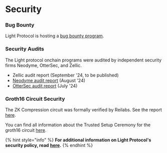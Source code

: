 # Security

### Bug Bounty

Light Protocol is hosting a [bug bounty program](https://immunefi.com/bug-bounty/light-protocol/information/).

### Security Audits

The Light protocol onchain programs were audited by independent security firms Neodyme, OtterSec, and Zellic.

* Zellic audit report (September '24, to be published)
* [Neodyme audit report](https://github.com/Lightprotocol/light-protocol/blob/main/audits/neodyme\_v1\_audit.pdf) (August '24)&#x20;
* [OtterSec audit report](https://github.com/Lightprotocol/light-protocol/blob/main/audits/ottersec\_v1\_audit.pdf) (July '24)

### Groth16 Circuit Security

The ZK Compression circuit was formally verified by Reilabs. See the report [here](https://github.com/Lightprotocol/light-protocol/blob/main/audits/reilabs\_circuits\_formal\_verification\_report.pdf).

You can find all information about the Trusted Setup Ceremony for the groth16 circuit [here](https://github.com/Lightprotocol/gnark-mt-setup/blob/main/README.md).

{% hint style="info" %}
**For additional information on Light Protocol's security policy, read** [**here**](https://github.com/Lightprotocol/light-protocol/blob/main/SECURITY.md)**.**&#x20;
{% endhint %}
